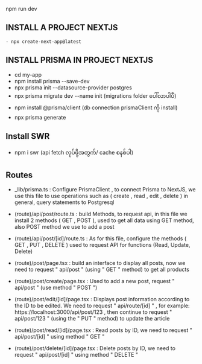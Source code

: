 
npm run dev
## INSTALL A PROJECT NEXTJS
    - npx create-next-app@latest
## INSTALL PRISMA IN PROJECT NEXTJS
- cd my-app
- npm install prisma --save-dev
- npx prisma init --datasource-provider postgres
- npx prisma migrate dev --name init (migrations folder ပေါ်လာပါပီ)
- npm install @prisma/client (db connection prismaClient ကို install)
- npx prisma generate

## Install SWR
- npm i swr (api fetch လုပ်ဖို့အတွက်/ cache စနစ်ပါ)

## Routes
- _lib/prisma.ts : Configure PrismaClient , to connect Prisma to NextJS, we use this file to use operations such as ( create , read , edit , delete ) in general, query statements to Postgresql

- (route)/api/post/route.ts : build Methods, to request api, in this file we install 2 methods ( GET , POST ), used to get all data using GET method, also POST method we use to add a post

- (route)/api/post/[id]/route.ts : As for this file, configure the methods ( GET , PUT , DELETE ) used to request API for functions (Read, Update, Delete)

- (route)/post/page.tsx : build an interface to display all posts, now we need to request " api/post " (using " GET " method) to get all products

- (route)/post/create/page.tsx : Used to add a new post, request " api/post " (use method " POST ")

- (route)/post/edit/[id]/page.tsx : Displays post information according to the ID to be edited. We need to request " api/route/[id] " , for example: https://localhost:3000/api/post/123 , then continue to request " api/post/123 " (using the " PUT " method) to update the article

- (route)/post/read/[id]/page.tsx : Read posts by ID, we need to request " api/post/[id] " using method " GET "

- (route)/post/delete/[id]/page.tsx : Delete posts by ID, we need to request " api/post/[id] " using method "  DELETE "




